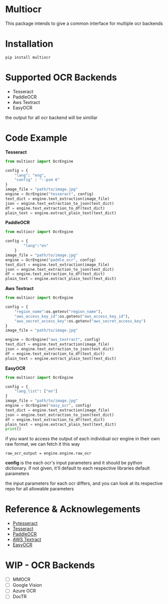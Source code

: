 # Multiocr
This package intends to give a common interface for multiple ocr backends

# Installation
```
pip install multiocr
```
# Supported OCR Backends

- Tesseract
- PaddleOCR
- Aws Textract
- EasyOCR

the output for all ocr backend will be simillar

# Code Example
**Tesseract**
```python
from multiocr import OcrEngine

config = {
    "lang": "eng",
    "config" : "--psm 6"   
}
image_file = "path/to/image.jpg"
engine = OcrEngine("tesseract", config)
text_dict = engine.text_extraction(image_file)
json = engine.text_extraction_to_json(text_dict)
df = engine.text_extraction_to_df(text_dict)
plain_text = engine.extract_plain_text(text_dict)
```
**PaddleOCR**
```python
from multiocr import OcrEngine

config = {
        "lang":"en"
    }
image_file = "path/to/image.jpg"
engine = OcrEngine("paddle_ocr", config)
text_dict = engine.text_extraction(image_file)
json = engine.text_extraction_to_json(text_dict)
df = engine.text_extraction_to_df(text_dict)
plain_text = engine.extract_plain_text(text_dict)
```
**Aws Textract**
```python
from multiocr import OcrEngine

config = {
    "region_name":os.getenv("region_name"),
    "aws_access_key_id":os.getenv("aws_access_key_id"),
    "aws_secret_access_key":os.getenv("aws_secret_access_key")
}
image_file = "path/to/image.jpg"

engine = OcrEngine("aws_textract", config)
text_dict = engine.text_extraction(image_file)
json = engine.text_extraction_to_json(text_dict)
df = engine.text_extraction_to_df(text_dict)
plain_text = engine.extract_plain_text(text_dict)
```

**EasyOCR**
```python
from multiocr import OcrEngine

config = {
    "lang_list": ["en"]
}
image_file = "path/to/image.jpg"
engine = OcrEngine("easy_ocr", config)
text_dict = engine.text_extraction(image_file)
json = engine.text_extraction_to_json(text_dict)
df = engine.text_extraction_to_df(text_dict)
plain_text = engine.extract_plain_text(text_dict)
print()
```

if you want to  access the output of each individual ocr engine in their own raw format, we can fetch it this way

```
raw_ocr_output = engine.engine.raw_ocr
```

**config** is the each ocr's input parameters and it should be python dictionary. if not given, it'll default to each respective libraries default parameters

the input parameters for each ocr differs, and you can look at its respective repo for all allowable parameters

# Reference & Acknowlegements

- [Pytesseract](https://github.com/madmaze/pytesseract)
- [Tesseract](https://github.com/tesseract-ocr/tesseract)
- [PaddleOCR](https://github.com/PaddlePaddle/PaddleOCR)
- [AWS Textract](https://docs.aws.amazon.com/textract/latest/dg/what-is.html)
- [EasyOCR](https://www.jaided.ai/easyocr/)

# WIP - OCR Backends
- [ ] MMOCR
- [ ] Google Vision
- [ ] Azure OCR
- [ ] DocTR
